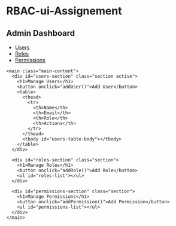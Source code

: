 # RBAC-ui-Assignement
<!DOCTYPE html>
<html lang="en">
<head>
  <meta charset="UTF-8">
  <meta name="viewport" content="width=device-width, initial-scale=1.0">
  <title>Admin Dashboard</title>
  <link rel="stylesheet" href="styles.css">
</head>
<body>
  <div class="dashboard">
    <aside class="sidebar">
      <h2>Admin Dashboard</h2>
      <ul>
        <li><a href="#" id="users-tab">Users</a></li>
        <li><a href="#" id="roles-tab">Roles</a></li>
        <li><a href="#" id="permissions-tab">Permissions</a></li>
      </ul>
    </aside>

    <main class="main-content">
      <div id="users-section" class="section active">
        <h1>Manage Users</h1>
        <button onclick="addUser()">Add User</button>
        <table>
          <thead>
            <tr>
              <th>Name</th>
              <th>Email</th>
              <th>Role</th>
              <th>Actions</th>
            </tr>
          </thead>
          <tbody id="users-table-body"></tbody>
        </table>
      </div>

      <div id="roles-section" class="section">
        <h1>Manage Roles</h1>
        <button onclick="addRole()">Add Role</button>
        <ul id="roles-list"></ul>
      </div>

      <div id="permissions-section" class="section">
        <h1>Manage Permissions</h1>
        <button onclick="addPermission()">Add Permission</button>
        <ul id="permissions-list"></ul>
      </div>
    </main>
  </div>
  <script src="script.js"></script>
</body>
</html>
